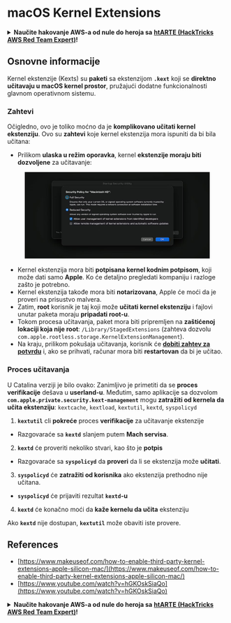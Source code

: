 # macOS Kernel Extensions

<details>

<summary><strong>Naučite hakovanje AWS-a od nule do heroja sa</strong> <a href="https://training.hacktricks.xyz/courses/arte"><strong>htARTE (HackTricks AWS Red Team Expert)</strong></a><strong>!</strong></summary>

* Da li radite u **kompaniji za sajber bezbednost**? Želite da vidite svoju **kompaniju reklamiranu na HackTricks-u**? Ili želite pristup **poslednjoj verziji PEASS-a ili preuzimanje HackTricks-a u PDF formatu**? Pogledajte [**PLANOVE ZA ČLANSTVO**](https://github.com/sponsors/carlospolop)!
* Otkrijte [**The PEASS Family**](https://opensea.io/collection/the-peass-family), našu ekskluzivnu kolekciju [**NFT-a**](https://opensea.io/collection/the-peass-family)
* Nabavite **zvanični PEASS i HackTricks** [**swag**](https://peass.creator-spring.com)
* **Pridružite se** [**💬**](https://emojipedia.org/speech-balloon/) **Discord grupi** ili [**telegram grupi**](https://t.me/peass) ili me **pratite** na **Twitteru** 🐦[**@carlospolopm**](https://twitter.com/hacktricks\_live).
* **Podelite svoje hakovanje trikove slanjem PR-a na** [**hacktricks repozitorijum**](https://github.com/carlospolop/hacktricks) **i** [**hacktricks-cloud repozitorijum**](https://github.com/carlospolop/hacktricks-cloud).

</details>

## Osnovne informacije

Kernel ekstenzije (Kexts) su **paketi** sa ekstenzijom **`.kext`** koji se **direktno učitavaju u macOS kernel prostor**, pružajući dodatne funkcionalnosti glavnom operativnom sistemu.

### Zahtevi

Očigledno, ovo je toliko moćno da je **komplikovano učitati kernel ekstenziju**. Ovo su **zahtevi** koje kernel ekstenzija mora ispuniti da bi bila učitana:

* Prilikom **ulaska u režim oporavka**, kernel **ekstenzije moraju biti dozvoljene** za učitavanje:

<figure><img src="../../../.gitbook/assets/image (2) (1) (1) (1) (1) (1) (1) (1) (1) (1) (1) (1) (1) (1) (1) (1).png" alt=""><figcaption></figcaption></figure>

* Kernel ekstenzija mora biti **potpisana kernel kodnim potpisom**, koji može dati samo **Apple**. Ko će detaljno pregledati kompaniju i razloge zašto je potrebno.
* Kernel ekstenzija takođe mora biti **notarizovana**, Apple će moći da je proveri na prisustvo malvera.
* Zatim, **root** korisnik je taj koji može **učitati kernel ekstenziju** i fajlovi unutar paketa moraju **pripadati root-u**.
* Tokom procesa učitavanja, paket mora biti pripremljen na **zaštićenoj lokaciji koja nije root**: `/Library/StagedExtensions` (zahteva dozvolu `com.apple.rootless.storage.KernelExtensionManagement`).
* Na kraju, prilikom pokušaja učitavanja, korisnik će [**dobiti zahtev za potvrdu**](https://developer.apple.com/library/archive/technotes/tn2459/\_index.html) i, ako se prihvati, računar mora biti **restartovan** da bi je učitao.

### Proces učitavanja

U Catalina verziji je bilo ovako: Zanimljivo je primetiti da se **proces verifikacije** dešava u **userland-u**. Međutim, samo aplikacije sa dozvolom **`com.apple.private.security.kext-management`** mogu **zatražiti od kernela da učita ekstenziju**: `kextcache`, `kextload`, `kextutil`, `kextd`, `syspolicyd`

1. **`kextutil`** cli **pokreće** proces **verifikacije** za učitavanje ekstenzije
* Razgovaraće sa **`kextd`** slanjem putem **Mach servisa**.
2. **`kextd`** će proveriti nekoliko stvari, kao što je **potpis**
* Razgovaraće sa **`syspolicyd`** da **proveri** da li se ekstenzija može **učitati**.
3. **`syspolicyd`** će **zatražiti od korisnika** ako ekstenzija prethodno nije učitana.
* **`syspolicyd`** će prijaviti rezultat **`kextd`-u**
4. **`kextd`** će konačno moći da **kaže kernelu da učita** ekstenziju

Ako **`kextd`** nije dostupan, **`kextutil`** može obaviti iste provere.

## References

* [https://www.makeuseof.com/how-to-enable-third-party-kernel-extensions-apple-silicon-mac/](https://www.makeuseof.com/how-to-enable-third-party-kernel-extensions-apple-silicon-mac/)
* [https://www.youtube.com/watch?v=hGKOskSiaQo](https://www.youtube.com/watch?v=hGKOskSiaQo)

<details>

<summary><strong>Naučite hakovanje AWS-a od nule do heroja sa</strong> <a href="https://training.hacktricks.xyz/courses/arte"><strong>htARTE (HackTricks AWS Red Team Expert)</strong></a><strong>!</strong></summary>

* Da li radite u **kompaniji za sajber bezbednost**? Želite da vidite svoju **kompaniju reklamiranu na HackTricks-u**? Ili želite pristup **poslednjoj verziji PEASS-a ili preuzimanje HackTricks-a u PDF formatu**? Pogledajte [**PLANOVE ZA ČLANSTVO**](https://github.com/sponsors/carlospolop)!
* Otkrijte [**The PEASS Family**](https://opensea.io/collection/the-peass-family), našu ekskluzivnu kolekciju [**NFT-a**](https://opensea.io/collection/the-peass-family)
* Nabavite **zvanični PEASS i HackTricks** [**swag**](https://peass.creator-spring.com)
* **Pridružite se** [**💬**](https://emojipedia.org/speech-balloon/) **Discord grupi** ili [**telegram grupi**](https://t.me/peass) ili me **pratite** na **Twitteru** 🐦[**@carlospolopm**](https://twitter.com/hacktricks\_live).
* **Podelite svoje hakovanje trikove slanjem PR-a na** [**hacktricks repozitorijum**](https://github.com/carlospolop/hacktricks) **i** [**hacktricks-cloud repozitorijum**](https://github.com/carlospolop/hacktricks-cloud).

</details>
